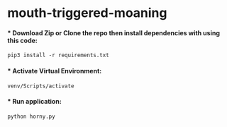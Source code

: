 # mouth-triggered-moaning

#### \* Download Zip or Clone the repo then install dependencies with using this code:

```
pip3 install -r requirements.txt
```

#### \* Activate Virtual Environment:

```
venv/Scripts/activate
```

#### \* Run application:

```
python horny.py
```
